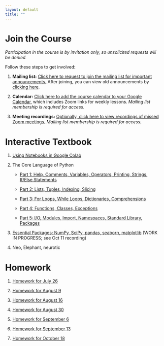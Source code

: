 ```yaml
---
layout: default
title: ""
---
```


# Join the Course

*Participation in the course is by invitation only, so unsolicited requests will be denied.*

Follow these steps to get involved:

1. **Mailing list:** [Click here to request to join the mailing list for important announcements.](https://groups.google.com/forum/?oldui=1#!forum/neuropython/join) After joining, you can view old announcements by [clicking here](https://groups.google.com/g/neuropython).

2. **Calendar:** [Click here to add the course calendar to your Google Calendar](https://calendar.google.com/calendar?cid=N2h1Z2gxbXZ0dWxjMmFoOW5vZGlsMHVvZXNAZ3JvdXAuY2FsZW5kYXIuZ29vZ2xlLmNvbQ), which includes Zoom links for weekly lessons. *Mailing list membership is required for access.*

3. **Meeting recordings:** [Optionally, click here to view recordings of missed Zoom meetings.](https://drive.google.com/drive/folders/1ZqjNGsG4w4A3G97Dta610GvOsQAUGgkq?usp=sharing) *Mailing list membership is required for access.*

# Interactive Textbook

1. [Using Notebooks in Google Colab](https://colab.research.google.com/github/jpgill86/python-for-neuroscientists/blob/master/notebooks/01-Using-Notebooks-in-Google-Colab.ipynb)

2. The Core Language of Python

    * [Part 1: Help, Comments, Variables, Operators, Printing, Strings, If/Else Statements](https://colab.research.google.com/github/jpgill86/python-for-neuroscientists/blob/master/notebooks/02.1-The-Core-Language-of-Python.ipynb)

    * [Part 2: Lists, Tuples, Indexing, Slicing](https://colab.research.google.com/github/jpgill86/python-for-neuroscientists/blob/master/notebooks/02.2-The-Core-Language-of-Python.ipynb)

    * [Part 3: For Loops, While Loops, Dictionaries, Comprehensions](https://colab.research.google.com/github/jpgill86/python-for-neuroscientists/blob/master/notebooks/02.3-The-Core-Language-of-Python.ipynb)

    * [Part 4: Functions, Classes, Exceptions](https://colab.research.google.com/github/jpgill86/python-for-neuroscientists/blob/master/notebooks/02.4-The-Core-Language-of-Python.ipynb)

    * [Part 5: I/O, Modules, Import, Namespaces, Standard Library, Packages](https://colab.research.google.com/github/jpgill86/python-for-neuroscientists/blob/master/notebooks/02.5-The-Core-Language-of-Python.ipynb)

3. [Essential Packages: NumPy, SciPy, pandas, seaborn, matplotlib](https://colab.research.google.com/github/jpgill86/python-for-neuroscientists/blob/master/notebooks/03-Essential-Packages.ipynb) (WORK IN PROGRESS; see Oct 11 recording)

4. Neo, Elephant, neurotic

# Homework

1. [Homework for July 26](https://colab.research.google.com/github/jpgill86/python-for-neuroscientists/blob/master/notebooks/homework/Homework-01.ipynb)

2. [Homework for August 9](https://colab.research.google.com/github/jpgill86/python-for-neuroscientists/blob/master/notebooks/homework/Homework-02.ipynb)

3. [Homework for August 16](https://colab.research.google.com/github/jpgill86/python-for-neuroscientists/blob/master/notebooks/homework/Homework-03.ipynb)

4. [Homework for August 30](https://colab.research.google.com/github/jpgill86/python-for-neuroscientists/blob/master/notebooks/homework/Homework-04.ipynb)

5. [Homework for September 6](https://colab.research.google.com/github/jpgill86/python-for-neuroscientists/blob/master/notebooks/homework/Homework-05.ipynb)

6. [Homework for September 13](https://colab.research.google.com/github/jpgill86/python-for-neuroscientists/blob/master/notebooks/homework/Homework-06.ipynb)

7. [Homework for October 18](https://colab.research.google.com/github/jpgill86/python-for-neuroscientists/blob/master/notebooks/homework/Homework-07.ipynb)

